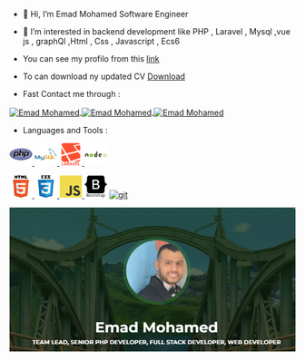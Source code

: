 - 👋 Hi, I’m Emad Mohamed Software Engineer
- 👀 I’m interested in backend development like PHP , Laravel , Mysql ,vue js , graphQl ,Html , Css , Javascript , Ecs6 
- You can see my profilo from this <a href='https://emadmohdev.github.io/emad-mohamed-cv/'> link </a>
- To can download ny updated CV <a href='https://emadmohdev.github.io/emad-mohamed-cv/files/emad-mohamed-cv.pdf'> Download </a>


- Fast Contact me through :
<p align="left">
    
    
  <a href="https://wa.me/01223872695" target="blank">
    <img align="center" src="https://raw.githubusercontent.com/rahuldkjain/github-profile-readme-generator/master/src/images/icons/Social/whatsapp.svg"
         alt="Emad Mohamed" height="30" width="40" />
</a>
    
    
<a href="https://www.linkedin.com/in/emad-mohamed-b7a1a262/" target="blank">
    <img align="center" src="https://raw.githubusercontent.com/rahuldkjain/github-profile-readme-generator/master/src/images/icons/Social/linked-in-alt.svg"
         alt="Emad Mohamed" height="30" width="40" />
</a>
    
<a href="https://twitter.com/emadextra" target="blank">
    <img align="center" src="https://raw.githubusercontent.com/rahuldkjain/github-profile-readme-generator/master/src/images/icons/Social/twitter.svg" 
         alt="Emad Mohamed" height="30" width="40" />
 </a>
    
</p>

- Languages and Tools :
<p align="left">
 <a href="https://www.php.net" target="_blank" rel="noreferrer"> <img src="https://raw.githubusercontent.com/devicons/devicon/master/icons/php/php-original.svg" alt="php" width="40" height="40"/> </a>      <a href="https://www.mysql.com/" target="_blank" rel="noreferrer"> <img src="https://raw.githubusercontent.com/devicons/devicon/master/icons/mysql/mysql-original-wordmark.svg" alt="mysql" width="40" height="40"/> </a>      <a href="https://laravel.com/" target="_blank" rel="noreferrer"> <img src="https://raw.githubusercontent.com/devicons/devicon/master/icons/laravel/laravel-plain-wordmark.svg" alt="laravel" width="40" height="40"/> </a>      <a href="https://nodejs.org" target="_blank" rel="noreferrer"> <img src="https://raw.githubusercontent.com/devicons/devicon/master/icons/nodejs/nodejs-original-wordmark.svg" alt="nodejs" width="40" height="40"/> </a>

 <a href="https://www.w3.org/html/" target="_blank" rel="noreferrer"> <img src="https://raw.githubusercontent.com/devicons/devicon/master/icons/html5/html5-original-wordmark.svg" alt="html5" width="40" height="40"/> </a>      <a href="https://www.w3schools.com/css/" target="_blank" rel="noreferrer"> <img src="https://raw.githubusercontent.com/devicons/devicon/master/icons/css3/css3-original-wordmark.svg" alt="css3" width="40" height="40"/> </a>      <a href="https://developer.mozilla.org/en-US/docs/Web/JavaScript" target="_blank"> <img src="https://raw.githubusercontent.com/devicons/devicon/master/icons/javascript/javascript-original.svg" alt="javascript" width="40" height="40"/> </a>      <a href="https://getbootstrap.com" target="_blank" rel="noreferrer">
    <img src="https://raw.githubusercontent.com/devicons/devicon/master/icons/bootstrap/bootstrap-plain-wordmark.svg" alt="bootstrap" width="40" height="40"/></a>  <a href="https://git-scm.com/" target="_blank" rel="noreferrer"> <img src="https://www.vectorlogo.zone/logos/git-scm/git-scm-icon.svg" alt="git" width="40" height="40"/> </a>
</p>




<p>
    <img src="https://raw.githubusercontent.com/EmadMohDev/emad-mohamed-cv/main/files/cv2.PNG" alt="cv">
</p>


<!---
<p align="left">
    <img src="https://komarev.com/ghpvc/?username=EmadMohDev&label=Profile%20views&color=004080&style=flat" alt="EmadMohDev" height="40" width="240" />
    <img src="https://img.shields.io/github/followers/EmadMohDev?label=Followers&color=800000&style=flat" alt="EmadMohDev" height="40" width="160" />
</p>
-->





